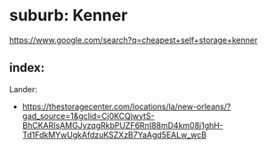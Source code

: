 # suburb: Kenner
https://www.google.com/search?q=cheapest+self+storage+kenner

## index:
Lander:
- https://thestoragecenter.com/locations/la/new-orleans/?gad_source=1&gclid=Cj0KCQjwytS-BhCKARIsAMGJyzqgRkbPUZF6RnI88mD4km08j1ghH-Td1FdkMYwUgkAfdzuKSZXzB7YaAgd5EALw_wcB
